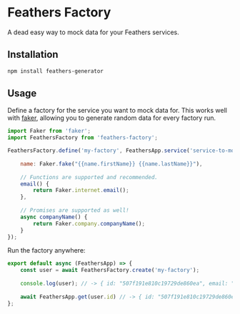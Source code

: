 # Feathers Factory
A dead easy way to mock data for your Feathers services.

## Installation
```bash
npm install feathers-generator
```

## Usage

Define a factory for the service you want to mock data for. This works well with 
[faker](https://www.npmjs.com/package/faker), allowing you to generate random data for every factory run.
```js
import Faker from 'faker';
import FeathersFactory from 'feathers-factory';

FeathersFactory.define('my-factory', FeathersApp.service('service-to-mock-for'), {
    
    name: Faker.fake("{{name.firstName}} {{name.lastName}}"),
    
    // Functions are supported and recommended.
    email() {
        return Faker.internet.email();
    },
    
    // Promises are supported as well!
    async companyName() {
        return Faker.company.companyName();
    }
});
```

Run the factory anywhere:
```js
export default async (FeathersApp) => {
    const user = await FeathersFactory.create('my-factory');
    
    console.log(user); // -> { id: "507f191e810c19729de860ea", email: "Damaris8@yahoo.com", companyName: "Acme Inc" }
    
    await FeathersApp.get(user.id) // -> { id: "507f191e810c19729de860ea", email: "Damaris8@yahoo.com", companyName: "Acme Inc" }
};
```
